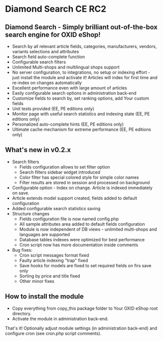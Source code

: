 Diamond Search CE RC2
=====================

Diamond Search - Simply brilliant out-of-the-box search engine for OXID eShop!
------------------------------------------------------------------------------

 - Search by all relevant article fields, categories, manufacturers, vendors, variants selections and attributes
 - Search field auto-complete function
 - Configurable search filters
 - Unlimited Multi-shops and multilingual shops support
 - No server configuration, to integrations, no setup or indexing effort - just install the module and activate it!
   Articles will index for first time and re-index on changes automatically
 - Excellent performance even with large amount of articles
 - Easily configurable search options in administration back-end
 - Customize fields to search by, set ranking options, add Your custom fields
 - Unit tests provided (EE, PE editions only)
 - Monitor page with useful search statistics and indexing state (EE, PE editions only)
 - Personalized auto-complete hints (EE, PE editions only)
 - Ultimate cache mechanism for extreme performance (EE, PE editions only)
 
What's new in v0.2.x
--------------------
 - Search filters
    - Fields configuration allows to set filter option
    - Search filters sidebar widget introduced
    - Color filter has special colored style for simple color names
    - Filter results are stored in session and processed on background
 - Configurable option - Index on change. Article is indexed immediately on save.
 - Article extends model support created, fields added to default configuration
 - Added configurable search statistics saving
 - Structure changes
    - Fields configuration file is now named config.php
    - All sample attributes area added to default fields configuration
    - Module is now independent of DB views - unlimited multi-shops and languages are supported
    - Database tables indexes were optimized for best performance
    - Cron script now has more documentation inside comments
 - Bug fixes:
    - Cron script messages format fixed
    - Faulty article indexing "trap" fixed
    - Save hooks for models are fixed to set required fields on firs save only
	- Sorting by price and title fixed
    - Other minor fixes

How to install the module
-------------------------
 - Copy everything from copy_this package folder to Your OXID eShop root directory.
 - Activate the module in administration back-end.

That's it!
Optionally adjust module settings (in administration back-end) and configure cron (see cron.php script comments).
